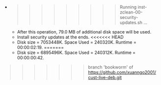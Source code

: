* >>>>>>>>> Running inst-zclean-00-security-updates.sh ...
  * After this operation, 79.0 MB of additional disk space will be used.
  * Install security updates at the ends.
<<<<<<< HEAD
  * Disk size = 7053448K. Space Used = 240320K. Runtime = 00:00:02:19.
=======
  * Disk size = 6895496K. Space Used = 240312K. Runtime = 00:00:00:42.
>>>>>>> branch 'bookworm' of https://github.com/xuanngo2001/cust-live-deb.git
